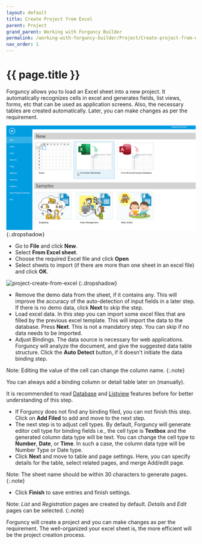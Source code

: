```yaml
---
layout: default
title: Create Project from Excel
parent: Project
grand_parent: Working with Forguncy Builder
permalink: /working-with-forguncy-builder/Project/Create-project-from-excel/
nav_order: 1
---
```


# {{ page.title }}

Forguncy allows you to load an Excel sheet into a new project. It automatically recognizes cells in excel and generates fields, list views, forms, etc that can be used as application screens. Also, the necessary tables are created automatically. Later, you can make changes as per the requirement.

![create-from-excel-new](/assets/images/product-images/project-create-from-excel-new.png)
{:.dropshadow}

- Go to **File** and click **New**.
- Select **From Excel sheet**.
- Choose the required Excel file and click **Open**
- Select sheets to import (if there are more than one sheet in an excel file) and click **OK**.

![project-create-from-excel](/assets/images/product-images/project-create-from-excel.gif)
{:.dropshadow}

- Remove the demo data from the sheet, if it contains any. This will improve the accuracy of the auto-detection of input fields in a later step. If there is no demo data, click **Next** to skip the step.
- Load excel data. In this step you can import some excel files that are filled by the previous excel template. This will import the data to the database. Press **Next**. This is not a mandatory step. You can skip if no data needs to be imported.
- Adjust Bindings. The data source is necessary for web applications. Forguncy will analyze the document, and give the suggested data table structure. Click the **Auto Detect** button, if it doesn't initiate the data binding step. 
    
Note: Editing the value of the cell can change the column name.
{:.note}

You can always add a binding column or detail table later on (manually). 

It is recommended to read [Database](https://docs.forguncy.net/working-with-database/) and [Listview](https://docs.forguncy.net/working-with-forguncy-builder/List-views) features before for better understanding of this step.

- If Forguncy does not find any binding filed, you can not finish this step. Click on **Add Filed** to add and move to the next step.
- The next step is to adjust cell types. By default, Forguncy will generate editor cell type for binding fields i.e., the cell type is **Textbox** and the generated column data type will be text. You can change the cell type to **Number**, **Date**, or **Time**. In such a case, the column data type will be Number Type or Date type.    
- Click **Next** and move to table and page settings. Here, you can specify details for the table, select related pages, and merge Add/edit page. 

Note: The sheet name should be within 30 characters to generate pages.
{:.note}

- Click **Finish** to save entries and finish settings.

Note: *List* and *Registration* pages are created by default. *Details* and *Edit* pages can be selected.
{:.note}

Forguncy will create a project and you can make changes as per the requirement. The well-organized your excel sheet is, the more efficient will be the project creation process. 




